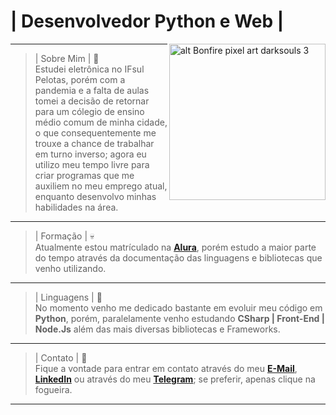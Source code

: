 <h1 class="code-line" data-line-start=0 data-line-end=1><a id="Python__WebDev_0"></a>| Desenvolvedor Python e Web |</h1>
<p class="has-line-data" data-line-start="3" data-line-end="4"><a href="https://lucasborges.tech/" target="_blank"><img src="https://c.tenor.com/drxH1lO9cfEAAAAj/dark-souls-bonfire.gif" alt="alt Bonfire pixel art darksouls 3" title="Clique para acessar meu portfólio" width="250px" align="right"></a></p>
<hr>
<blockquote>
<p class="has-line-data" data-line-start="9" data-line-end="11">| Sobre Mim | 🎃<br>
Estudei eletrônica no IFsul Pelotas, porém com a pandemia e a falta de aulas tomei a decisão de retornar para um cólegio de ensino médio comum de minha cidade, o que consequentemente me trouxe a chance de trabalhar em turno inverso; agora eu utilizo meu tempo livre para criar programas que me auxiliem no meu emprego atual, enquanto desenvolvo minhas habilidades na área.</p>
</blockquote>
<hr>
<blockquote>
<p class="has-line-data" data-line-start="14" data-line-end="16">| Formação | 💀<br>
Atualmente estou matrículado na <a href="https://cursos.alura.com.br/user/lucasborges/fullCertificate/79e67bda0de3a038fd639f54630dd328" target="_blank"><strong>Alura</strong></a>, porém estudo a maior parte do tempo através da documentação das linguagens e bibliotecas que venho utilizando.</p>
</blockquote>
<hr>
<blockquote>
<p class="has-line-data" data-line-start="19" data-line-end="21">| Linguagens | 👻<br>
No momento venho me dedicado bastante em evoluir meu código em <strong>Python</strong>, porém, paralelamente venho estudando <strong>CSharp | Front-End | Node.Js</strong> além das mais diversas bibliotecas e Frameworks.</p>
</blockquote>
<hr>
<blockquote>
<p class="has-line-data" data-line-start="24" data-line-end="26">| Contato | 🤖<br>
Fique a vontade para entrar em contato através do meu <a href="/cdn-cgi/l/email-protection#1d7e7273697c69725d71687e7c6e7f726f7a786e3369787e75" target="_blank"><strong>E-Mail</strong></a>, <a target="_blank" href="https://www.linkedin.com/in/lucas-borges-da-silva-sls/"><strong>LinkedIn</strong></a> ou através do meu <a  href="https://t.me/lusqinha" target="_blank"><strong>Telegram</strong></a>; se preferir, apenas clique na fogueira.</p>
</blockquote>
<hr>
